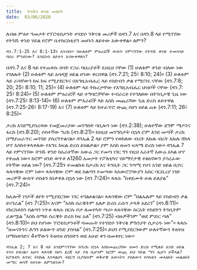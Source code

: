 ```yaml
---
title:  ትንሹን ቀንድ መለየት
date:  03/06/2020
---
```


ለብዙ ምዕተ ዓመታት የፕሮቴስታንት ተሃድሶ ንቅናቄ መሪዎች በዳን.7 እና በዳን.8 ላይ የሚገኘው የትንሹ ቀንድ ሃይል የሮም ቤተክርስቲያን መሆኑን ለይተው አውቀዋል። ለምን?

`ዳን.7:1-25 እና 8:1-13ን አንብቡ። በሁለቱም ምዕራፎች ውስጥ የምናገኘው የትንሹ ቀንድ ተመሳሳይ ባህሪ ምንድነው? እንዴትስ ለይተን እናውቀዋለን?`

በዳን.7 እና 8 ላይ የተጠቀሱ ሰባት የጋራ ባህሪያቶች እነዚህ ናቸው (1) ሁለቱም ቀንድ ብለው ነው የገለጹት (2) ሁለቱም ላይ አሳዳጅ ሀይል ሆነው ቀርበዋል (ዳን.7:21; 25፤ 8:10; 24)። (3) ሁለቱም ላይ ራሳቸውን ከፍ ከፍ የሚያደርጉና በእግዚአብሔር ላይ የስድብን ቃል የሚናገሩ ናቸው (ዳን.7:8; 20; 25፤ 8:10; 11; 25)። (4) ሁለቱም ላይ ትኩረታቸው የእግዚአብሔር ህዝቦች ናቸው (ዳን.7: 25፤ 8:24)። (5) ሁለቱም ምዕራፎች ላይ ተግባሮቻቸው ተብራርቶ የተገለፀው በትንቢታዊ ጊዜ ነው (ዳን.7:25፤ 8:13-14)። (6) ሁለቱም ምእራፎች ላይ እስከ መጨረሻው ጊዜ ድረስ ቆይተዋል (ዳን.7:25-26፤ 8:17-19) እና (7) ሁለቱም ላይ ከተፈጥሮ ውጪ በሆነ ሀይል ጠፉ (ዳን.7:11; 26፤ 8:25)።

ታሪክ እንደሚያስረዳው የመጀመሪያው መንግስት ባቢሎን ነው (ዳን.2:38); ሁለተኛው ደግሞ ሜዶንና ፋርስ (ዳን.8:20); ሶስተኛው ግሪክ (ዳን.8:21)። ከነዚህ መንግስታት በኋላ ሮም እንደ መጣች ታሪክ በማያጠራጥር መንገድ ያስረግጥልናል። ዳንኤል 2 ላይ ሮምን የወከለው ብረት እኩሉ ብረት እኩሉ ሸክላ ሆኖ እስከተቀላቀለው የእግሩ ክፍል ድረስ ይዘልቃል። ያም እስከ ዘመን ፍጻሜ ድረስ ነው። ዳንኤል 7 ላይ የምናገኘው ትንሹ ቀንድ ከአራተኛው አውሬ ጋር የመጣ ነገር ግን የዚህ አራተኛ አውሬ አካል ሆኖ የቀጠለ ነው። ከሮም ዘንድ ወጥቶ ለ1260 አመታት የፖለቲካና ሃይማኖታዊ ተፅዕኖውን ያሳረፈው የትኛው ሀይል ነው? (ዳን.7:25ን ተመልከቱ ከታሪክ እና ትንቢት ጋር ገጣሚ የሆነ አንድ ሀይል ቢኖር ጳጳሳዊው ሮም ነው። ጳጳሳዊው ሮም ወደ ስልጣን የመጣው ከአውሮፓውያን አስር ባርቤሪያ ነገድ መሪዎች ውስጥ ሶስቱን ከነቃቀለ በኋላ ነው (ዳን 7፤24)። ጳጳሱ “ከቀደሙት ሁሉ ይለያል” (ዳን.7:24)።

ከሌሎች ነገዶች ለየት የሚያደርገው ነገር ተገልጾልናል። ጳጳሳዊው ሮም “በልኡሉም ላይ የስድብን ቃል ይናገራል” (ዳን 7፤25)። እናም “እስከ ሰራዊትም አለቃ ድረስ ራሱን ታላቅ አደረገ” (ዳን.8:11)። የክርስቶስን ስልጣን ነጥቆ ጳጳሱ በርሱ ቦታ ለመተካት ጣረ። ጳጳሳዊው ስርአት የስደትን ትንቢትም ፈጽሟል “እስከ ሰማይ ሰራዊት ድረስ       ከፍ አለ” (ዳን.7:25) ብዙዎችንም “ወደ ምድር ጣለ” (ዳን.8:10)። ይህ የሆነው ፕሮቴስታንቶች ባመጡት የተሃድሶ ንቅናቄ ምክንያት ሲታረዱ ነው”። ጳጳሱ “ዘመናትንና ሕግን ይለውጥ ዘንድ ያስባል” (ዳን.7:25)። ይህን የሚያደርገውም ሁለተኛውን ትዕዛዝ በማስወገድና 4ተኛውን ትዕዛዝ ሰንበትን ወደ እሁድ ቀን በመቀየር ነው።

`ዳንኤል 2; 7 እና 8 ላይ እንደምናገኘው ከግሪክ በኋላ እስከመጨረሻው ዘመን ድረስ የሚቆይ አንድ ሀይል ተነሳ ይለናል። አሁን ጳጳሳዊ በሆነ ደረጃ ላይ ያለ ቢሆንም ከሮም ውጪ ይህ ሃይል ማን ሊሆን ይችላል? ከፖለቲካ አንፃር ትክክል እንዳልሆነ ተደርጎ ቢያስቡም ወቅታዊ እውነትን ያዘለውን የሶስቱን መላዕክት መልዕክት መማር ወሳኝ የሆነው ለምንድነው?`